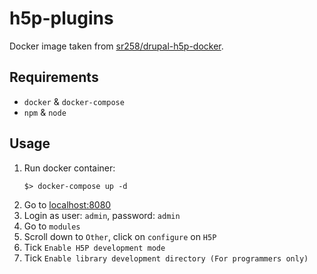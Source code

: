 # h5p-plugins

Docker image taken from [sr258/drupal-h5p-docker](https://github.com/sr258/drupal-h5p-docker).


## Requirements

- `docker` & `docker-compose`
- `npm` & `node`

## Usage

1. Run docker container:
    ```
    $> docker-compose up -d
    ```
2. Go to [localhost:8080](http://localhost:8080)
3. Login as user: `admin`, password: `admin`
4. Go to `modules`
5. Scroll down to `Other`, click on `configure` on `H5P`
6. Tick `Enable H5P development mode`
7. Tick `Enable library development directory (For programmers only)`
